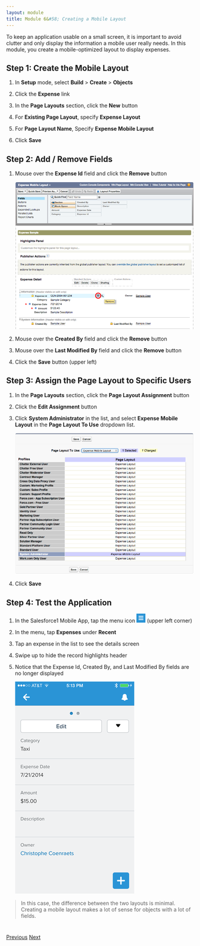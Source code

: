 ```yaml
---
layout: module
title: Module 6&#58; Creating a Mobile Layout
---
```

To keep an application usable on a small screen, it is important to avoid clutter and only display the information a 
mobile user really needs. In this module, you create a mobile-optimized layout to display expenses.

## Step 1: Create the Mobile Layout

1. In **Setup** mode, select **Build** > **Create** > **Objects**

1. Click the **Expense** link

1. In the **Page Layouts** section, click the **New** button

1. For **Existing Page Layout**, specify **Expense Layout**

1. For **Page Layout Name**, Specify **Expense Mobile Layout**

1. Click **Save**


## Step 2: Add / Remove Fields

1. Mouse over the **Expense Id** field and click the **Remove** button 

    ![](images/mobile_layout.png)
 
1. Mouse over the **Created By** field and click the **Remove** button 
 
1. Mouse over the **Last Modified By** field and click the **Remove** button 

1. Click the **Save** button (upper left)


## Step 3: Assign the Page Layout to Specific Users

1. In the **Page Layouts** section, click the **Page Layout Assignment** button

1. Click the **Edit Assignment** button

1. Click **System Administrator** in the list, and select **Expense Mobile Layout** in the **Page 
Layout To Use** dropdown list.

    ![](images/mobile_layout_assignment.png)

1. Click **Save**


## Step 4: Test the Application

1. In the Salesforce1 Mobile App, tap the menu icon ![](images/hamburger.png) (upper left corner)
 
1. In the menu, tap **Expenses** under **Recent**
 
1. Tap an expense in the list to see the details screen

1. Swipe up to hide the record highlights header

1. Notice that the Expense Id, 
Created By, and Last Modified By fields are no longer displayed
 
    ![](images/s1_mobile_layout.png)



> In this case, the difference between the two layouts is minimal. Creating a mobile layout makes a lot of sense for 
objects with a lot of 
fields.

<div class="row" style="margin-top:40px;">
<div class="col-sm-12">
<a href="manage-expenses-in-s1.html" class="btn btn-default"><i class="glyphicon glyphicon-chevron-left"></i> Previous</a>
<a href="create-compact-layout.html" class="btn btn-default pull-right">Next <i class="glyphicon glyphicon-chevron-right"></i></a>
</div>
</div>
